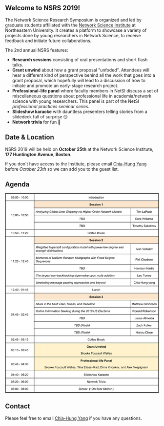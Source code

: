 ## Welcome to NSRS 2019!
The Network Science Research Symposium is organized and led by graduate students affiliated with the [Network Science Institute](https://www.networkscienceinstitute.org/) at Northeastern University. It creates a platform to showcase a variety of projects done by young researchers in Network Science, to receive feedback and initiate future collaborations.

The 2nd annual NSRS features:
- **Research sessions** consisting of oral presentations and short flash talks.
- **Grant unwind** about how a grant proposal "unfoded". Attendees will hear a different kind of perspective behind all the work that goes into a grant proposal, which hopefully will lead to a discussion of how to initiate and promote an early-stage research project.
- **Professional-life panel** where faculty members in NetSI discuss a set of miscellaneous questions about professional life in academia/network science with young researchers. This panel is part of the NetSI _professional practices seminar series_.
- **Slideshow karaoke** with dauntless presenters telling stories from a slidedeck full of surprise :smirk:
- **Network trivia** for fun :tada:

## Date & Location
NSRS 2019 will be held on **October 25th** at the Network Science Institute, **177 Huntington Avenue, Boston**.

If you don't have access to the Institute, please email [Chia-Hung Yang](https://www.networkscienceinstitute.org/people/chia-hung-yang) before _October 23th_ so we can add you to the guest list.

## Agenda

![Agenda](https://github.com/chiahungyang/symposium2019/blob/master/agenda.png)

## Contact
Please feel free to email [Chia-Hung Yang](https://www.networkscienceinstitute.org/people/chia-hung-yang) if you have any questions.
